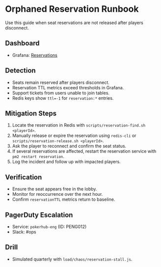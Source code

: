 # Orphaned Reservation Runbook
<!-- Update service IDs in this file if PagerDuty services change -->

Use this guide when seat reservations are not released after players disconnect.

## Dashboard
- Grafana: [Reservations](../analytics-dashboards.md)

## Detection
- Seats remain reserved after players disconnect.
- Reservation TTL metrics exceed thresholds in Grafana.
- Support tickets from users unable to join tables.
- Redis keys show `ttl=-1` for `reservation:*` entries.

## Mitigation Steps
1. Locate the reservation in Redis with `scripts/reservation-find.sh <playerId>`.
2. Manually release or expire the reservation using `redis-cli` or `scripts/reservation-release.sh <playerId>`.
3. Ask the player to reconnect and confirm the seat status.
4. If several reservations are affected, restart the reservation service with `pm2 restart reservation`.
5. Log the incident and follow up with impacted players.

## Verification
- Ensure the seat appears free in the lobby.
- Monitor for reoccurrence over the next hour.
- Confirm `reservationTTL` metrics return to baseline.

## PagerDuty Escalation
- Service: `pokerhub-eng` (ID: PENG012) <!-- Update ID if PagerDuty service changes -->
- Slack: #ops

## Drill
- Simulated quarterly with `load/chaos/reservation-stall.js`.

